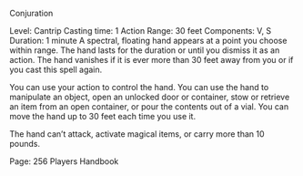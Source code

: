 Conjuration

Level: Cantrip
Casting time: 1 Action
Range: 30 feet
Components: V, S
Duration: 1 minute
A spectral, floating hand appears at a point you choose within range.
The hand lasts for the duration or until you dismiss it as an action.
The hand vanishes if it is ever more than 30 feet away from you or if you cast this spell again.

You can use your action to control the hand.
You can use the hand to manipulate an object, open an unlocked door or container, stow or retrieve an item from an open container, or pour the contents out of a vial.
You can move the hand up to 30 feet each time you use it.

The hand can’t attack, activate magical items, or carry more than 10 pounds.

Page: 256 Players Handbook
